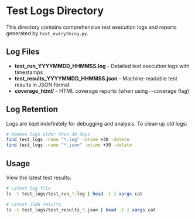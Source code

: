 # Test Logs Directory

This directory contains comprehensive test execution logs and reports generated by `test_everything.py`.

## Log Files

- **test_run_YYYYMMDD_HHMMSS.log** - Detailed test execution logs with timestamps
- **test_results_YYYYMMDD_HHMMSS.json** - Machine-readable test results in JSON format
- **coverage_html/** - HTML coverage reports (when using --coverage flag)

## Log Retention

Logs are kept indefinitely for debugging and analysis. To clean up old logs:

```bash
# Remove logs older than 30 days
find test_logs -name "*.log" -mtime +30 -delete
find test_logs -name "*.json" -mtime +30 -delete
```

## Usage

View the latest test results:
```bash
# Latest log file
ls -t test_logs/test_run_*.log | head -1 | xargs cat

# Latest JSON results
ls -t test_logs/test_results_*.json | head -1 | xargs cat
```
